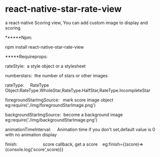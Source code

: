 # react-native-star-rate-view
a react-native Scoring view, You can add custom image to display and  scoring 

******Npm:

npm install react-native-star-rate-view

*****Requireprops:

rateStyle:  a style object or a stylesheet

numberstars:  the number of stars or other images

rateType:      RateType Object:RateType.WholeStar,RateType.HalfStar,RateType.IncompleteStar

foregroundStarImgSource:    mark score image object  eg:require('./img/foregroundStarImage.png')

backgroundStarImgSource:   become a background image   eg:require('./img/backgroundStarImage.png')

animationTimeInterval:      Animation time  if you don't set,default value is 0 with no animation display

finish:                      score callback, get a score    eg:finish={(score)=>{console.log('score',score)}}     
